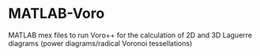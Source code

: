 # MATLAB-Voro
MATLAB mex files to run Voro++ for the calculation of 2D and 3D Laguerre diagrams (power diagrams/radical Voronoi tessellations)
